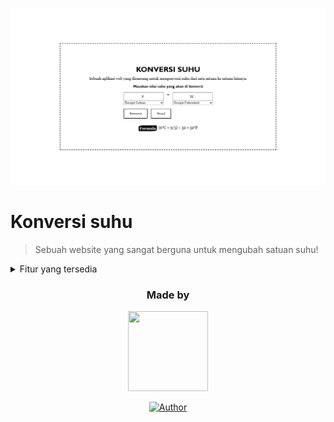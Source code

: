 [![MAIN PAGE](assets/images/s2.png)](https://niaz.netlify.app/)

# Konversi suhu

> Sebuah website yang sangat berguna untuk mengubah satuan suhu!

<details>
  <summary>Fitur yang tersedia</summary>
  * Konversi suhu mulai dari celsius, fahrenheit, reamur, dan kelvin,
  * Terdapat formula atau rumus dalam menghitung suhu,
  * UI yang nyaman dipandang oleh mata dan sederhana.
  <summary>Fitur yang akan datang?</summary>
  * Membuat tampilan menjadi lebih baik.
</details>

<div align="center">
  <h3>Made by</h3>
  
  <a href="https://github.com/NiazTy"><img src="https://avatars.githubusercontent.com/u/90440005?v=4" height="128" width="128"></a>
  
  <a href="https://github.com/NiazTy"><img title="Author" src="https://img.shields.io/badge/Author-NiazTy-purple.svg?style=for-the-badge&logo=github"/></a>
</div>